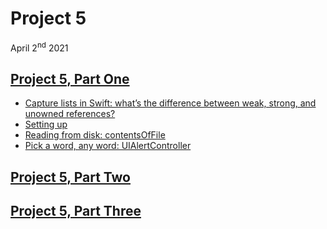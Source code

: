 # Project 5

April 2<sup>nd</sup> 2021

## [Project 5, Part One](https://www.hackingwithswift.com/100/27)

* [Capture lists in Swift: what’s the difference between weak, strong, and unowned references?](https://www.hackingwithswift.com/articles/179/capture-lists-in-swift-whats-the-difference-between-weak-strong-and-unowned-references)
* [Setting up](https://www.hackingwithswift.com/read/5/1/setting-up)
* [Reading from disk: contentsOfFile](https://www.hackingwithswift.com/read/5/2/reading-from-disk-contentsoffile)
* [Pick a word, any word: UIAlertController](https://www.hackingwithswift.com/read/5/3/pick-a-word-any-word-uialertcontroller)

## [Project 5, Part Two](https://www.hackingwithswift.com/100/28)



## [Project 5, Part Three](https://www.hackingwithswift.com/100/29)